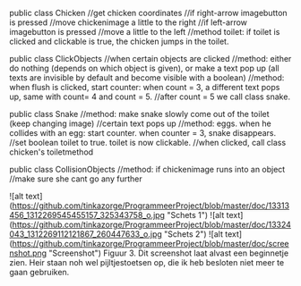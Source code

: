 public class Chicken 
    //get chicken coordinates
    //if right-arrow imagebutton is pressed
    //move chickenimage a little to the right
    //if left-arrow imagebutton is pressed
    //move a little to the left
    //method toilet: if toilet is clicked and clickable is true, the chicken jumps in the toilet.
    
public class ClickObjects 
    //when certain objects are clicked
    //method: either do nothing (depends on which object is given), or make a text pop up (all texts are invisible by default and become visible with a boolean)
    //method: when flush is clicked, start counter: when count = 3, a different text pops up, same with count= 4 and count = 5.
    //after count = 5 we call class snake.
    
public class Snake 
    //method: make snake slowly come out of the toilet (keep changing image)
    //certain text pops up
    //method: eggs. when he collides with an egg: start counter. when counter = 3, snake disappears.
    //set boolean toilet to true. toilet is now clickable.
    //when clicked, call class chicken's toiletmethod
    
public class CollisionObjects 
    //method: if chickenimage runs into an object
    //make sure she cant go any further

![alt text] (https://github.com/tinkazorge/ProgrammeerProject/blob/master/doc/13313456_1312269545455157_325343758_o.jpg "Schets 1")
![alt text] (https://github.com/tinkazorge/ProgrammeerProject/blob/master/doc/13324043_1312269112121867_260447633_o.jpg "Schets 2")
![alt text] (https://github.com/tinkazorge/ProgrammeerProject/blob/master/doc/screenshot.png "Screenshot")
Figuur 3. Dit screenshot laat alvast een beginnetje zien. Heir staan noh wel pijltjestoetsen op, die ik heb besloten niet meer te gaan gebruiken. 
